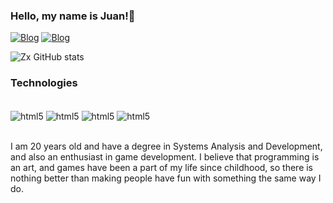 

### Hello, my name is Juan!👋

[![Blog](https://img.shields.io/badge/Instagram-E4405F?style=for-the-badge&logo=instagram&logoColor=white)](https://instagram.com/_ju_4n)
[![Blog](https://img.shields.io/badge/Discord-7289DA?style=for-the-badge&logo=discord&logoColor=white)](https://discordapp.com/users/686961282670264351)

![Zx GitHub stats](https://github-readme-stats.vercel.app/api?username=Zxo21&show_icons=true&theme=tokyonight)

### Technologies
<div style="display: inline_block"><br/>
  <img align="center" alt="html5" src="https://img.shields.io/badge/HTML5-E34F26?style=for-the-badge&logo=html5&logoColor=white"/>
  <img align="center" alt="html5" src="https://img.shields.io/badge/CSS3-1572B6?style=for-the-badge&logo=css3&logoColor=white"/>
  <img align="center" alt="html5" src="https://img.shields.io/badge/PHP-777BB4?style=for-the-badge&logo=php&logoColor=white"/>
  <img align="center" alt="html5" src="https://img.shields.io/badge/Java-ED8B00?style=for-the-badge&logo=openjdk&logoColor=white"/>
</div><br/>

I am 20 years old and have a degree in Systems Analysis and Development, and also an enthusiast in game development. I believe that programming is an art, and games have been a part of my life since childhood, so there is nothing better than making people have fun with something the same way I do.
